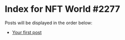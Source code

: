 # Index for NFT World #2277
Posts will be displayed in the order below:

- [Your first post](./001-first.md)

